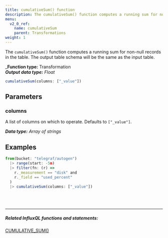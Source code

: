 ```yaml
---
title: cumulativeSum() function
description: The cumulativeSum() function computes a running sum for non-null records in the table.
menu:
  v2_0_ref:
    name: cumulativeSum
    parent: Transformations
weight: 1
---
```


The `cumulativeSum()` function computes a running sum for non-null records in the table.
The output table schema will be the same as the input table.

_**Function type:** Transformation  
_**Output data type:** Float_

```js
cumulativeSum(columns: ["_value"])
```

## Parameters

### columns
A list of columns on which to operate.
Defaults to `["_value"]`.

_**Data type:** Array of strings_

## Examples
```js
from(bucket: "telegraf/autogen")
  |> range(start: -5m)
  |> filter(fn: (r) =>
    r._measurement == "disk" and
    r._field == "used_percent"
  )
  |> cumulativeSum(columns: ["_value"])
```

<hr style="margin-top:4rem"/>

##### Related InfluxQL functions and statements:
[CUMULATIVE_SUM()](https://docs.influxdata.com/influxdb/latest/query_language/functions/#cumulative-sum)
